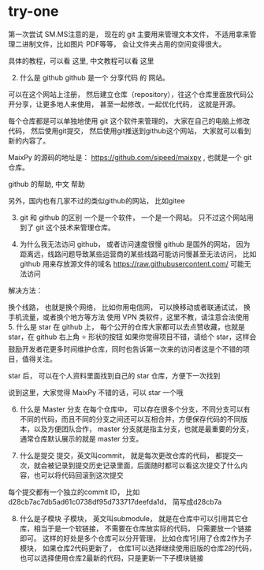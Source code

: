 # try-one
第一次尝试
SM.MS注意的是， 现在的 git 主要用来管理文本文件， 不适用拿来管理二进制文件，比如图片 PDF等等， 会让文件夹占用的空间变得很大。

具体的教程，可以看 这里, 中文教程可以看 这里

2. 什么是 github
github 是一个 分享代码 的 网站。

可以在这个网站上注册， 然后建立仓库（repository），往这个仓库里面放代码公开分享，让更多地人来使用， 甚至一起修改，一起优化代码， 这就是开源。

每个仓库都是可以单独地使用 git 这个软件来管理的， 大家在自己的电脑上修改代码， 然后使用git提交， 然后使用git推送到github这个网站， 大家就可以看到新的内容了。

MaixPy 的源码的地址是： https://github.com/sipeed/maixpy , 也就是一个 git 仓库。

github 的帮助, 中文 帮助

另外，国内也有几家不过的类似github的网站， 比如gitee

3. git 和 github 的区别
一个是一个软件， 一个是一个网站。 只不过这个网站用到了 git 这个技术来管理仓库。

4. 为什么我无法访问 github， 或者访问速度很慢
github 是国外的网站， 因为距离远，线路问题导致某些运营商的某些线路可能访问慢甚至无法访问， 比如 github 用来存放源文件的域名 https://raw.githubusercontent.com/ 可能无法访问

解决方法：

换个线路， 也就是换个网络， 比如你用电信网， 可以换移动或者联通试试， 换手机流量，或者换个地方等方法
使用 VPN 类软件，这里不教，请注意合法使用
5. 什么是 star
在 github 上， 每个公开的仓库大家都可以去点赞收藏，也就是 star，在 github 右上角 ⭐ 形状的按钮 如果你觉得项目不错，请给个 star，这样会鼓励开发者花更多时间维护仓库，同时也告诉第一次来的访问者这是个不错的项目，值得关注。

star 后， 可以在个人资料里面找到自己的 star 仓库，方便下一次找到

说到这里，大家觉得 MaixPy 不错的话，可以 star 一个哦

6. 什么是 Master 分支
在每个仓库中， 可以存在很多个分支，不同分支可以有不同的代码，而且不同的分支之间还可以互相合并，方便保存代码的不同版本，以及方便团队合作， master 分支就是指主分支，也就是最重要的分支，通常仓库默认展示的就是 master 分支。

7. 什么是提交
提交，英文叫commit， 就是每次更改仓库的代码， 都提交一次，就会被记录到提交历史记录里面，后面随时都可以看这次提交了什么内容，也可以将代码回滚到这次提交

每个提交都有一个独立的commit ID， 比如d28cb7ac7db5ad61c0738df95d733717deefda1d， 简写成d28cb7a

8. 什么是子模块
子模块， 英文叫submodule， 就是在仓库中可以引用其它仓库，相当于是一个软链接， 不需要在仓库放实际的代码， 只需要放一个链接即可。 这样的好处是多个仓库可以分开管理， 比如仓库1引用了仓库2作为子模块， 如果仓库2代码更新了， 仓库1可以选择继续使用旧版的仓库2的代码， 也可以选择使用仓库2最新的代码，只是更新一下子模块链接
